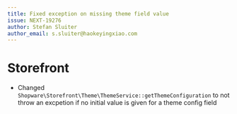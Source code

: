 ```yaml
---
title: Fixed exception on missing theme field value
issue: NEXT-19276
author: Stefan Sluiter
author_email: s.sluiter@haokeyingxiao.com
---
```

# Storefront
* Changed `Shopware\Storefront\Theme\ThemeService::getThemeConfiguration` to not throw an excpetion if no initial value is given for a theme config field
